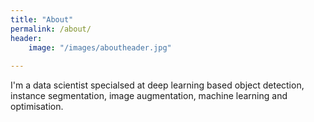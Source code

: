 ```yaml
---
title: "About"
permalink: /about/
header:
    image: "/images/aboutheader.jpg"
    
---
```


I'm a data scientist specialsed at deep learning based object detection, instance segmentation, 
image augmentation, machine learning and optimisation. 